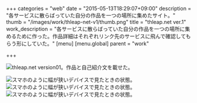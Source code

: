 +++
categories = "web"
date = "2015-05-13T18:29:07+09:00"
description = "各サービスに散らばっていた自分の作品を一つの場所に集めたサイト。"
thumb = "/images/work/thleap-net-v1/thumb.png"
title = "thleap.net ver.1"
work_description = "各サービスに散らばっていた自分の作品を一つの場所に集めるために作った。作品詳細はそれぞれリンク先のサービスに飛んで確認してもらう形にしていた。"
[menu]
  [menu.global]
    parent = "work"

+++

![thleap.net version01。作品と自己紹介文を載せた。](/images/work/thleap-net-v1/index.png)

<div class="image-double">
  <img src="/images/work/thleap-net-v1/index-sp.png" alt="スマホのように幅が狭いデバイスで見たときの状態。">
  <img src="/images/work/thleap-net-v1/index-sp02.png" alt="スマホのように幅が狭いデバイスで見たときの状態。">
  <img src="/images/work/thleap-net-v1/index-sp03.png" alt="スマホのように幅が狭いデバイスで見たときの状態。">
</div>
